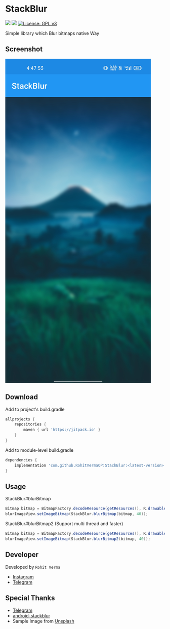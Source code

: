 # StackBlur
[![](https://img.shields.io/badge/Minimum%20Sdk-21-2196F3)](https://github.com/RohitVermaOP/StackBlur)
[![](https://jitpack.io/v/RohitVermaOP/StackBlur.svg)](https://jitpack.io/#RohitVermaOP/StackBlur)
[![License: GPL v3](https://img.shields.io/badge/License-GPLv3-blue.svg)](./LICENSE)

Simple library which Blur bitmaps native Way

## Screenshot

![](screenshot.jpg)

## Download 

Add to project's build.gradle
```gradle
allprojects {
	repositories {
		maven { url 'https://jitpack.io' }
	}
}
```

Add to module-level build.gradle
```gradle
dependencies { 
    implementation 'com.github.RohitVermaOP:StackBlur:<latest-version>'
}
```

## Usage

StackBlur#blurBitmap
```java
Bitmap bitmap = BitmapFactory.decodeResource(getResources(), R.drawable.sample_img);
blurImageView.setImageBitmap(StackBlur.blurBitmap(bitmap, 40));
```

StackBlur#blurBitmap2 (Support multi thread and faster)
```java
Bitmap bitmap = BitmapFactory.decodeResource(getResources(), R.drawable.sample_img);
blurImageView.setImageBitmap(StackBlur.blurBitmap2(bitmap, 40));
```

## Developer

Developed by ```Rohit Verma```
+ [Instagram](http://instagram.com/mr_rohitverma88)
+ [Telegram](http://t.me/RohitVerma88)

## Special Thanks
+ [Telegram](https://github.com/DrKLO/Telegram)
+ [android-stackblur](https://github.com/kikoso/android-stackblur)
+ Sample Image from [Unsplash](https://unsplash.com/photos/LSFuPFE9vKE)
